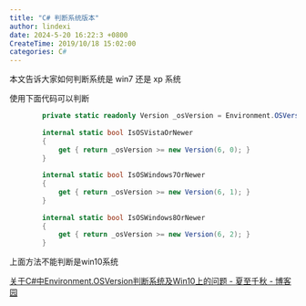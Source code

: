 ```yaml
---
title: "C# 判断系统版本"
author: lindexi
date: 2024-5-20 16:22:3 +0800
CreateTime: 2019/10/18 15:02:00
categories: C#
---
```


本文告诉大家如何判断系统是 win7 还是 xp 系统

<!--more-->


<!-- CreateTime:2019/10/18 15:02:00 -->


使用下面代码可以判断

```csharp
        private static readonly Version _osVersion = Environment.OSVersion.Version;
 
        internal static bool IsOSVistaOrNewer
        {
            get { return _osVersion >= new Version(6, 0); }
        }
 
        internal static bool IsOSWindows7OrNewer
        {
            get { return _osVersion >= new Version(6, 1); }
        }
 
        internal static bool IsOSWindows8OrNewer
        {
            get { return _osVersion >= new Version(6, 2); }
        }
```

上面方法不能判断是win10系统

[关于C#中Environment.OSVersion判断系统及Win10上的问题 - 夏至千秋 - 博客园](https://www.cnblogs.com/chihirosan/p/5139078.html )

